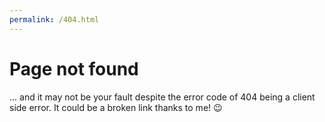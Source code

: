 ```yaml
---
permalink: /404.html
---
```

# Page not found
... and it may not be your fault despite the error code of 404 being a client side error. It 
could be a broken link thanks to me! 😉